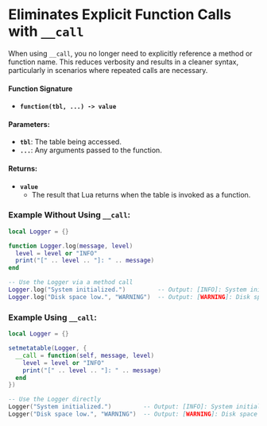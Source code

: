 # Eliminates Explicit Function Calls with `__call`

When using `__call`, you no longer need to explicitly reference a method or function name. This reduces verbosity and results in a cleaner syntax, particularly in scenarios where repeated calls are necessary.

#### Function Signature
- **`function(tbl, ...) -> value`**

#### Parameters:
- **`tbl`**: The table being accessed.
- **`...`**: Any arguments passed to the function.

#### Returns:
- **`value`**
  - The result that Lua returns when the table is invoked as a function.

### Example Without Using `__call`:
```lua
local Logger = {}

function Logger.log(message, level)
  level = level or "INFO"
  print("[" .. level .. "]: " .. message)
end

-- Use the Logger via a method call
Logger.log("System initialized.")         -- Output: [INFO]: System initialized.
Logger.log("Disk space low.", "WARNING")  -- Output: [WARNING]: Disk space low.
```

### Example Using `__call`:
```lua
local Logger = {}

setmetatable(Logger, {
  __call = function(self, message, level)
    level = level or "INFO"
    print("[" .. level .. "]: " .. message)
  end
})

-- Use the Logger directly
Logger("System initialized.")         -- Output: [INFO]: System initialized.
Logger("Disk space low.", "WARNING")  -- Output: [WARNING]: Disk space low.

